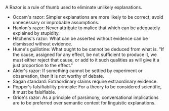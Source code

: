 
A Razor is a rule of thumb used to eliminate unlikely explanations.

- Occam's razor: Simpler explanations are more likely to be correct; avoid unnecessary or improbable assumptions.
- Hanlon's razor: Never attribute to malice that which can be adequately explained by stupidity.
- Hitchens's razor: What can be asserted without evidence can be dismissed without evidence.
- Hume's guillotine: What ought to be cannot be deduced from what is. "If the cause, assigned for any effect, be not sufficient to produce it, we must either reject that cause, or add to it such qualities as will give it a just proportion to the effect."
- Alder's razor: If something cannot be settled by experiment or observation, then it is not worthy of debate.
- Sagan standard: Extraordinary claims require extraordinary evidence.
- Popper's falsifiability principle: For a theory to be considered scientific, it must be falsifiable.
- Grice's razor: As a principle of parsimony, conversational implications are to be preferred over semantic context for linguistic explanations.
